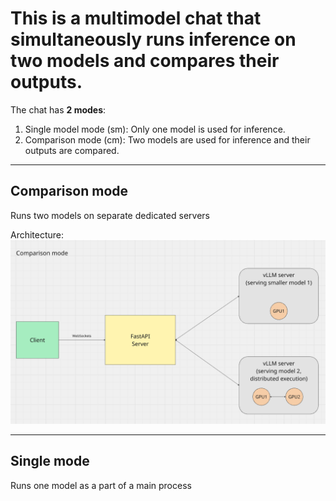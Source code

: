 # This is a multimodel chat that simultaneously runs inference on two models and compares their outputs.

The chat has **2 modes**:

1. Single model mode (sm): Only one model is used for inference.
2. Comparison mode (cm): Two models are used for inference and their outputs are compared.

---

## Comparison mode

Runs two models on separate dedicated servers

Architecture:
![cm mode architecture](assets/cm.png)

---

## Single mode

Runs one model as a part of a main process
